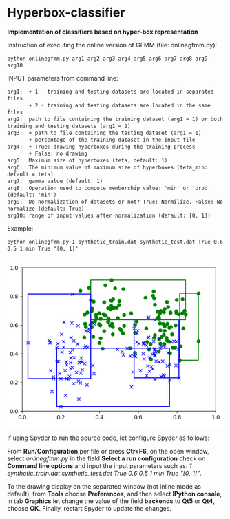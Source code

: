 # Hyperbox-classifier
<b>Implementation of classifiers based on hyper-box representation</b>

Instruction of executing the online version of GFMM (file: onlinegfmm.py):

    python onlinegfmm.py arg1 arg2 arg3 arg4 arg5 arg6 arg7 arg8 arg9 arg10

INPUT parameters from command line:

    arg1:  + 1 - training and testing datasets are located in separated files
           + 2 - training and testing datasets are located in the same files
    arg2:  path to file containing the training dataset (arg1 = 1) or both training and testing datasets (arg1 = 2)
    arg3:  + path to file containing the testing dataset (arg1 = 1)
           + percentage of the training dataset in the input file
    arg4:  + True: drawing hyperboxes during the training process
           + False: no drawing
    arg5:  Maximum size of hyperboxes (teta, default: 1)
    arg6:  The minimum value of maximum size of hyperboxes (teta_min: default = teta)
    arg7:  gamma value (default: 1)
    arg8:  Operation used to compute membership value: 'min' or 'prod' (default: 'min')
    arg9:  Do normalization of datasets or not? True: Normilize, False: No normalize (default: True)
    arg10: range of input values after normalization (default: [0, 1])
    
Example:

    python onlinegfmm.py 1 synthetic_train.dat synthetic_test.dat True 0.6 0.5 1 min True "[0, 1]"
    
![alt text](https://github.com/thanhtung09t2/Hyperbox-classifier/blob/master/Images/Demo.PNG)
    
If using Spyder to run the source code, let configure Spyder as follows:

From <b>Run/Configuration</b> per file or press <b>Ctr+F6</b>, on the open window, select <i>onlinegfmm.py</i> in the field <b>Select a run configuration</b> check on <b>Command line options</b> and input the input parameters such as: <i>1 synthetic_train.dat synthetic_test.dat True 0.6 0.5 1 min True "[0, 1]"</i>.

To the drawing display on the separated window (not inline mode as default), from <b>Tools</b> choose <b>Preferences</b>, and then select <b>IPython console</b>, in tab <b>Graphics</b> let change the value of the field <b>backends</b> to <b>Qt5</b> or <b>Qt4</b>, choose <b>OK</b>. Finally, restart Spyder to update the changes.
